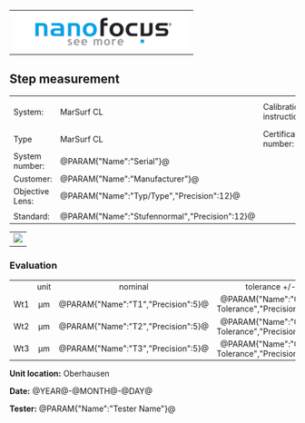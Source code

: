 <!--   EvalAlgoName=NF_NED_MScan_Abnahme_Steps_LS -->


||
|-:|
|![](logo.png)|


## Step measurement 

|||||
|-|-|-|-|
|System: |MarSurf CL |Calibration instruction:| VDI/VDE 2655 Part 1.2|
|Type| MarSurf CL | Certificate number: |600410-44854376|
|System number:| @PARAM{"Name":"Serial"}@|||
|Customer:| @PARAM{"Name":"Manufacturer"}@|||
|Objective Lens: | @PARAM{"Name":"Typ/Type","Precision":12}@ |||
| |  |||
|Standard: |@PARAM{"Name":"Stufennormal","Precision":12}@|||

||
|:-:|
| ![](Steps_LS.svg)| 

 
### Evaluation

||||||||
|:-:|:-:|:-:|:-:|:-:|:-:|:-:|
| |unit   |nominal  | tolerance  +/- | actual | status|
| Wt1   | µm | @PARAM{"Name":"T1","Precision":5}@ |    @PARAM{"Name":"Groove Tolerance","Precision":12}@|  @PARAM{"Name":"StepHeight1","Precision":5}@ | <span id="StepHeight1control"> </span>|
| Wt2   | µm| @PARAM{"Name":"T2","Precision":5}@  |    @PARAM{"Name":"Groove Tolerance","Precision":12}@ |  @PARAM{"Name":"StepHeight2","Precision":5}@ | <span id="StepHeight2control"> </span>|
| Wt3   | µm| @PARAM{"Name":"T3","Precision":5}@  |    @PARAM{"Name":"Groove Tolerance","Precision":12}@ |  @PARAM{"Name":"StepHeight3","Precision":5}@ | <span id="StepHeight3control"> </span>|
 
 

__Unit location:__ Oberhausen

__Date:__ @YEAR@-@MONTH@-@DAY@ 

__Tester:__ @PARAM{"Name":"Tester Name"}@
 

<div id="sumresults">  </div>

<script>

var PARAM = @PJSON{"Set":0}@;
var META = @MJSON{"Set":0}@;

var key = document.title;
var length = 0;
 
 
if(sessionStorage.getItem(key)) 
{
   length =  parseInt(sessionStorage.getItem(key));
 
} 

sessionStorage.setItem(key+length, JSON.stringify(PARAM));

length = length+1;
sessionStorage.setItem(key,length);



let table = document.createElement("table");
var row = null;
var head = table.insertRow();
head.insertCell().textContent = "";
head.insertCell().textContent = "";

var average =0.0;
for(let i = 0; i<length;++i)
{
    
	var data = JSON.parse(sessionStorage.getItem(key+i.toString()));
	
	row = table.insertRow();  // DOM method for creating table rows
    row.insertCell().textContent =  i.toString();      
    row.insertCell().textContent =  data["StepHeight2"].value;
	
	average += data["StepHeight2"].value;
   
	 

}
 
 row = table.insertRow();  // DOM method for creating table rows
 row.insertCell().textContent =  "Mittelwert";      
 if(length >0 ) row.insertCell().textContent =  (average/length).toFixed(6);
	
// Adding the entire table to the   tag
document.getElementById("sumresults").appendChild(table);


let btn = document.createElement("button");
btn.id ="b1";
btn.innerHTML = "Reset Table";
btn.onclick = function () {
	 
  sessionStorage.setItem(key,0);
  window.location.reload(true);
};

document.getElementById("sumresults").appendChild(btn);

</script>

 